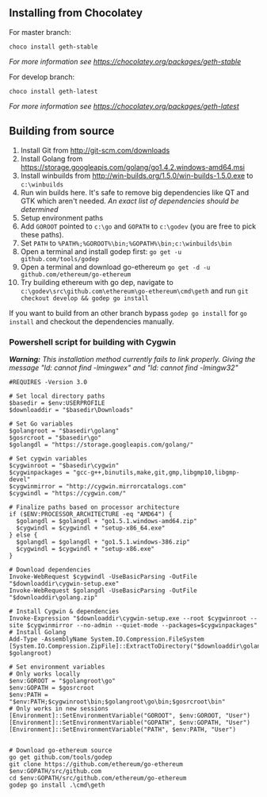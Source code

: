 ## Installing from Chocolatey

For master branch:
```
choco install geth-stable
```
_For more information see https://chocolatey.org/packages/geth-stable_

For develop branch:
```
choco install geth-latest
```
_For more information see https://chocolatey.org/packages/geth-latest_

## Building from source

1. Install Git from http://git-scm.com/downloads
1. Install Golang from https://storage.googleapis.com/golang/go1.4.2.windows-amd64.msi
1. Install winbuilds from http://win-builds.org/1.5.0/win-builds-1.5.0.exe to `c:\winbuilds`
1. Run win builds here. It's safe to remove big dependencies like QT and GTK which aren't needed. _An exact list of dependencies should be determined_
1. Setup environment paths
  1. Add `GOROOT` pointed to `c:\go` and `GOPATH` to `c:\godev` (you are free to pick these paths).
  1. Set `PATH` to `%PATH%;%GOROOT%\bin;%GOPATH%\bin;c:\winbuilds\bin`
1. Open a terminal and install godep first: `go get -u github.com/tools/godep`
1. Open a terminal and download go-ethereum `go get -d -u github.com/ethereum/go-ethereum`
1. Try building ethereum with go dep, navigate to `c:\godev\src\github.com\ethereum\go-ethereum\cmd\geth` and run `git checkout develop && godep go install`

If you want to build from an other branch bypass `godep go install` for `go install` and checkout the dependencies manually.

### Powershell script for building with Cygwin

_**Warning:** This installation method currently fails to link properly. Giving the message "ld: cannot find -lmingwex" and "ld: cannot find -lmingw32"_

```posh
#REQUIRES -Version 3.0

# Set local directory paths
$basedir = $env:USERPROFILE
$downloaddir = "$basedir\Downloads"

# Set Go variables
$golangroot = "$basedir\golang"
$gosrcroot = "$basedir\go"
$golangdl = "https://storage.googleapis.com/golang/"

# Set cygwin variables
$cygwinroot = "$basedir\cygwin"
$cygwinpackages = "gcc-g++,binutils,make,git,gmp,libgmp10,libgmp-devel"
$cygwinmirror = "http://cygwin.mirrorcatalogs.com"
$cygwindl = "https://cygwin.com/"

# Finalize paths based on processor architecture
if ($ENV:PROCESSOR_ARCHITECTURE -eq "AMD64") {
  $golangdl = $golangdl + "go1.5.1.windows-amd64.zip"
  $cygwindl = $cygwindl + "setup-x86_64.exe"
} else {
  $golangdl = $golangdl + "go1.5.1.windows-386.zip"
  $cygwindl = $cygwindl + "setup-x86.exe"
}

# Download dependencies
Invoke-WebRequest $cygwindl -UseBasicParsing -OutFile "$downloaddir\cygwin-setup.exe"
Invoke-WebRequest $golangdl -UseBasicParsing -OutFile "$downloaddir\golang.zip"

# Install Cygwin & dependencies
Invoke-Expression "$downloaddir\cygwin-setup.exe --root $cygwinroot --site $cygwinmirror --no-admin --quiet-mode --packages=$cygwinpackages"
# Install Golang
Add-Type -AssemblyName System.IO.Compression.FileSystem
[System.IO.Compression.ZipFile]::ExtractToDirectory("$downloaddir\golang.zip", $golangroot)

# Set environment variables
# Only works locally
$env:GOROOT = "$golangroot\go"
$env:GOPATH = $gosrcroot
$env:PATH = "$env:PATH;$cygwinroot\bin;$golangroot\go\bin;$gosrcroot\bin"
# Only works in new sessions
[Environment]::SetEnvironmentVariable("GOROOT", $env:GOROOT, "User")
[Environment]::SetEnvironmentVariable("GOPATH", $env:GOPATH, "User")
[Environment]::SetEnvironmentVariable("PATH", $env:PATH, "User")


# Download go-ethereum source
go get github.com/tools/godep
git clone https://github.com/ethereum/go-ethereum $env:GOPATH/src/github.com
cd $env:GOPATH/src/github.com/ethereum/go-ethereum
godep go install .\cmd\geth
```
